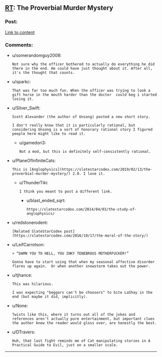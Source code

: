 ## [RT](-ish?): The Proverbial Murder Mystery

### Post:

[Link to content](https://slatestarcodex.com/2019/02/13/the-proverbial-murder-mystery/)

### Comments:

- u/somerandomguy2008:
  ```
  Not sure why the officer bothered to actually do everything he did there in the end. He could have just thought about it. After all, it's the thought that counts.
  ```

- u/sparkc:
  ```
  That was far too much fun. When the officer was trying to look a gift horse in the mouth harder than the doctor  could beg i started losing it.
  ```

- u/Silver_Swift:
  ```
  Scott Alexander (the author of Unsong) posted a new short story. 

  I don't really know that it is particularly rational, but considering Unsong is a sort of honorary rational story I figured people here might like to read it.
  ```

  - u/gamedori3:
    ```
    Not a mod, but this is definitely self-consistently rational.
    ```

- u/PlaneOfInfiniteCats:
  ```
  This is [Anglophysics](https://slatestarcodex.com/2019/02/13/the-proverbial-murder-mystery/) 2.0. I love it.
  ```

  - u/ThunderTiki:
    ```
    I think you meant to post a different link.
    ```

    - u/blast_ended_sqrt:
      ```
      https://slatestarcodex.com/2014/04/03/the-study-of-anglophysics/
      ```

- u/redstonerodent:
  ```
  [Related SlateStarCodex post](https://slatestarcodex.com/2016/10/17/the-moral-of-the-story/)
  ```

- u/LeifCarrotson:
  ```
  > “DAMN YOU TO HELL, YOU INKY TENEBROUS MOTHERFUCKER!”

  Gonna have to start using that when my seasonal affective disorder flares up again.  Or when another snowstorm takes out the power.
  ```

- u/tjhance:
  ```
  This was hilarious.

  I was expecting "beggars can't be choosers" to bite LaShay in the end (but maybe it did, implicitly).
  ```

- u/None:
  ```
  Twists like this, where it turns out all of the jokes and references aren't actually pure entertainment, but important clues the author knew the reader would gloss over, are honestly the best.
  ```

- u/DTravers:
  ```
  Huh, that last fight reminds me of Cat manipulating stories in A Practical Guide to Evil, just on a smaller scale.
  ```

---

